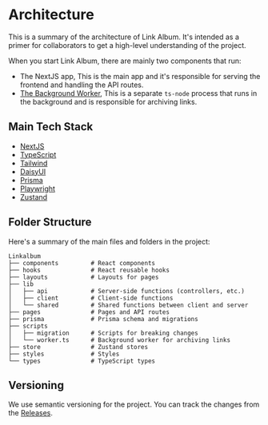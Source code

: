 # Architecture

This is a summary of the architecture of Link Album. It's intended as a primer for collaborators to get a high-level understanding of the project.

When you start Link Album, there are mainly two components that run:

- The NextJS app, This is the main app and it's responsible for serving the frontend and handling the API routes.
- [The Background Worker](https://github.com/meiyouqing/link-album/blob/main/scripts/worker.ts), This is a separate `ts-node` process that runs in the background and is responsible for archiving links.

## Main Tech Stack

- [NextJS](https://github.com/vercel/next.js)
- [TypeScript](https://github.com/microsoft/TypeScript)
- [Tailwind](https://github.com/tailwindlabs/tailwindcss)
- [DaisyUI](https://github.com/saadeghi/daisyui)
- [Prisma](https://github.com/prisma/prisma)
- [Playwright](https://github.com/microsoft/playwright)
- [Zustand](https://github.com/pmndrs/zustand)

## Folder Structure

Here's a summary of the main files and folders in the project:

```
Linkalbum
├── components         # React components
├── hooks              # React reusable hooks
├── layouts            # Layouts for pages
├── lib
│   ├── api            # Server-side functions (controllers, etc.)
│   ├── client         # Client-side functions
│   └── shared         # Shared functions between client and server
├── pages              # Pages and API routes
├── prisma             # Prisma schema and migrations
├── scripts
│   ├── migration      # Scripts for breaking changes
│   └── worker.ts      # Background worker for archiving links
├── store              # Zustand stores
├── styles             # Styles
└── types              # TypeScript types
```

## Versioning

We use semantic versioning for the project. You can track the changes from the [Releases](https://github.com/meiyouqing/link-album/releases).

